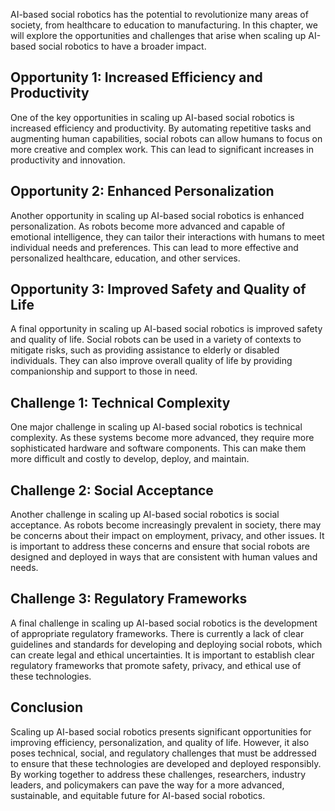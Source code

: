 
AI-based social robotics has the potential to revolutionize many areas of society, from healthcare to education to manufacturing. In this chapter, we will explore the opportunities and challenges that arise when scaling up AI-based social robotics to have a broader impact.

Opportunity 1: Increased Efficiency and Productivity
----------------------------------------------------

One of the key opportunities in scaling up AI-based social robotics is increased efficiency and productivity. By automating repetitive tasks and augmenting human capabilities, social robots can allow humans to focus on more creative and complex work. This can lead to significant increases in productivity and innovation.

Opportunity 2: Enhanced Personalization
---------------------------------------

Another opportunity in scaling up AI-based social robotics is enhanced personalization. As robots become more advanced and capable of emotional intelligence, they can tailor their interactions with humans to meet individual needs and preferences. This can lead to more effective and personalized healthcare, education, and other services.

Opportunity 3: Improved Safety and Quality of Life
--------------------------------------------------

A final opportunity in scaling up AI-based social robotics is improved safety and quality of life. Social robots can be used in a variety of contexts to mitigate risks, such as providing assistance to elderly or disabled individuals. They can also improve overall quality of life by providing companionship and support to those in need.

Challenge 1: Technical Complexity
---------------------------------

One major challenge in scaling up AI-based social robotics is technical complexity. As these systems become more advanced, they require more sophisticated hardware and software components. This can make them more difficult and costly to develop, deploy, and maintain.

Challenge 2: Social Acceptance
------------------------------

Another challenge in scaling up AI-based social robotics is social acceptance. As robots become increasingly prevalent in society, there may be concerns about their impact on employment, privacy, and other issues. It is important to address these concerns and ensure that social robots are designed and deployed in ways that are consistent with human values and needs.

Challenge 3: Regulatory Frameworks
----------------------------------

A final challenge in scaling up AI-based social robotics is the development of appropriate regulatory frameworks. There is currently a lack of clear guidelines and standards for developing and deploying social robots, which can create legal and ethical uncertainties. It is important to establish clear regulatory frameworks that promote safety, privacy, and ethical use of these technologies.

Conclusion
----------

Scaling up AI-based social robotics presents significant opportunities for improving efficiency, personalization, and quality of life. However, it also poses technical, social, and regulatory challenges that must be addressed to ensure that these technologies are developed and deployed responsibly. By working together to address these challenges, researchers, industry leaders, and policymakers can pave the way for a more advanced, sustainable, and equitable future for AI-based social robotics.

